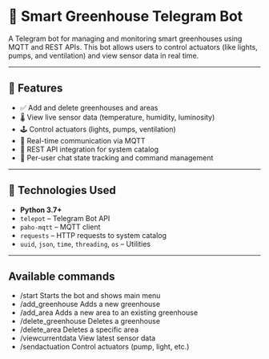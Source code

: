 # 🌱 Smart Greenhouse Telegram Bot

A Telegram bot for managing and monitoring smart greenhouses using MQTT and REST APIs. This bot allows users to control actuators (like lights, pumps, and ventilation) and view sensor data in real time.

---

## 🚀 Features

- ✅ Add and delete greenhouses and areas
- 🌡 View live sensor data (temperature, humidity, luminosity)
- 🕹 Control actuators (lights, pumps, ventilation)
- 🔄 Real-time communication via MQTT
- 🔗 REST API integration for system catalog
- 👥 Per-user chat state tracking and command management

---

## 🧰 Technologies Used

- **Python 3.7+**
- `telepot` – Telegram Bot API
- `paho-mqtt` – MQTT client
- `requests` – HTTP requests to system catalog
- `uuid`, `json`, `time`, `threading`, `os` – Utilities

---

## Available commands

- /start	Starts the bot and shows main menu
- /add_greenhouse	Adds a new greenhouse
- /add_area	Adds a new area to an existing greenhouse
- /delete_greenhouse	Deletes a greenhouse
- /delete_area	Deletes a specific area
- /viewcurrentdata	View latest sensor data
- /sendactuation	Control actuators (pump, light, etc.)

